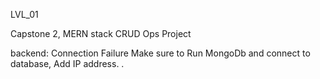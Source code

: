 LVL_01

Capstone 2, MERN stack CRUD Ops Project

backend: Connection Failure
Make sure to Run MongoDb and connect to database, Add IP address. .